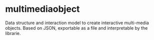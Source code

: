 # multimediaobject
Data structure and interaction model to create interactive multi-media objects. 
Based on JSON, exportable as a file and interpretable by the librarie.
